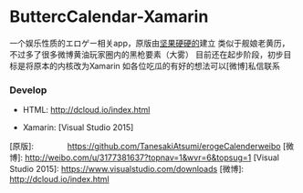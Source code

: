 # ButtercCalendar-Xamarin

一个娱乐性质的エロゲー相关app，原版由[坚果硬硬的]建立
类似于舰娘老黄历，不过多了很多微博黄油玩家圈内的黑枪要素（大雾）
目前还在起步阶段，初步目标是将原本的内核改为Xamarin
如各位吃瓜的有好的想法可以[微博]私信联系


### Develop

- HTML: http://dcloud.io/index.html

- Xamarin: [Visual Studio 2015] 

[坚果硬硬的]:          http://weibo.com/nakutoki?topnav=1&wvr=6&topsug=1
[原版]:               https://github.com/TanesakiAtsumi/erogeCalenderweibo
[微博]:               http://weibo.com/u/3177381637?topnav=1&wvr=6&topsug=1
[Visual Studio 2015]: https://www.visualstudio.com/downloads
[微博]:               http://dcloud.io/index.html
